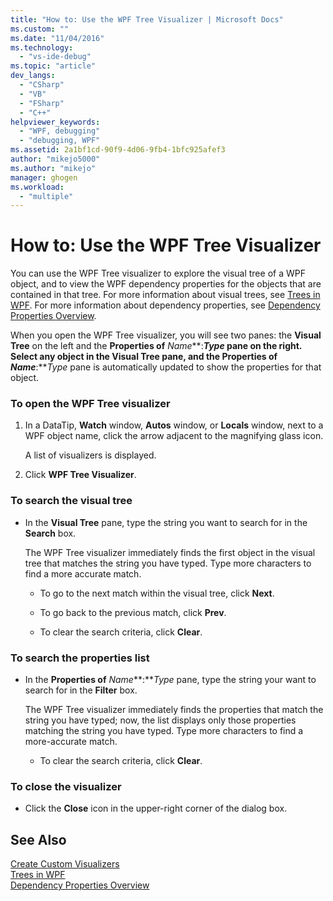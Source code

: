 ```yaml
---
title: "How to: Use the WPF Tree Visualizer | Microsoft Docs"
ms.custom: ""
ms.date: "11/04/2016"
ms.technology: 
  - "vs-ide-debug"
ms.topic: "article"
dev_langs: 
  - "CSharp"
  - "VB"
  - "FSharp"
  - "C++"
helpviewer_keywords: 
  - "WPF, debugging"
  - "debugging, WPF"
ms.assetid: 2a1bf1cd-90f9-4d06-9fb4-1bfc925afef3
author: "mikejo5000"
ms.author: "mikejo"
manager: ghogen
ms.workload: 
  - "multiple"
---
```

# How to: Use the WPF Tree Visualizer
You can use the WPF Tree visualizer to explore the visual tree of a WPF object, and to view the WPF dependency properties for the objects that are contained in that tree. For more information about visual trees, see [Trees in WPF](/dotnet/framework/wpf/advanced/trees-in-wpf). For more information about dependency properties, see [Dependency Properties Overview](/dotnet/framework/wpf/advanced/dependency-properties-overview).  
  
 When you open the WPF Tree visualizer, you will see two panes: the **Visual Tree** on the left and the **Properties of** *Name***:***Type* pane on the right. Select any object in the **Visual Tree** pane, and the **Properties of** *Name***:***Type* pane is automatically updated to show the properties for that object.  
  
### To open the WPF Tree visualizer  
  
1.  In a DataTip, **Watch** window, **Autos** window, or **Locals** window, next to a WPF object name, click the arrow adjacent to the magnifying glass icon.  
  
     A list of visualizers is displayed.  
  
2.  Click **WPF Tree Visualizer**.  
  
### To search the visual tree  
  
-   In the **Visual Tree** pane, type the string you want to search for in the **Search** box.  
  
     The WPF Tree visualizer immediately finds the first object in the visual tree that matches the string you have typed. Type more characters to find a more accurate match.  
  
    -   To go to the next match within the visual tree, click **Next**.  
  
    -   To go back to the previous match, click **Prev**.  
  
    -   To clear the search criteria, click **Clear**.  
  
### To search the properties list  
  
-   In the **Properties of** *Name***:***Type* pane, type the string your want to search for in the **Filter** box.  
  
     The WPF Tree visualizer immediately finds the properties that match the string you have typed; now, the list displays only those properties matching the string you have typed. Type more characters to find a more-accurate match.  
  
    -   To clear the search criteria, click **Clear**.  
  
### To close the visualizer  
  
-   Click the **Close** icon in the upper-right corner of the dialog box.  
  
## See Also  
 [Create Custom Visualizers](../debugger/create-custom-visualizers-of-data.md)   
 [Trees in WPF](/dotnet/framework/wpf/advanced/trees-in-wpf)   
 [Dependency Properties Overview](/dotnet/framework/wpf/advanced/dependency-properties-overview)